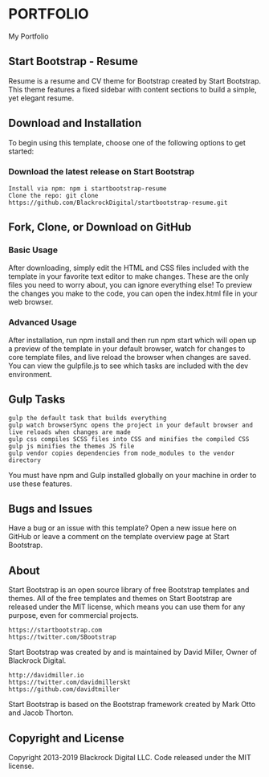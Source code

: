 # PORTFOLIO
My Portfolio 


## Start Bootstrap - Resume
Resume is a resume and CV theme for Bootstrap created by Start Bootstrap. This theme features a fixed sidebar with content sections to build a simple, yet elegant resume.

## Download and Installation
To begin using this template, choose one of the following options to get started:

### Download the latest release on Start Bootstrap

    Install via npm: npm i startbootstrap-resume
    Clone the repo: git clone https://github.com/BlackrockDigital/startbootstrap-resume.git

## Fork, Clone, or Download on GitHub

### Basic Usage
After downloading, simply edit the HTML and CSS files included with the template in your favorite text editor to make changes. These are the only files you need to worry about, you can ignore everything else! To preview the changes you make to the code, you can open the index.html file in your web browser.

### Advanced Usage
After installation, run npm install and then run npm start which will open up a preview of the template in your default browser, watch for changes to core template files, and live reload the browser when changes are saved. You can view the gulpfile.js to see which tasks are included with the dev environment.

## Gulp Tasks
    gulp the default task that builds everything
    gulp watch browserSync opens the project in your default browser and live reloads when changes are made
    gulp css compiles SCSS files into CSS and minifies the compiled CSS
    gulp js minifies the themes JS file
    gulp vendor copies dependencies from node_modules to the vendor directory
You must have npm and Gulp installed globally on your machine in order to use these features.

## Bugs and Issues
Have a bug or an issue with this template? Open a new issue here on GitHub or leave a comment on the template overview page at Start Bootstrap.

## About
Start Bootstrap is an open source library of free Bootstrap templates and themes. All of the free templates and themes on Start Bootstrap are released under the MIT license, which means you can use them for any purpose, even for commercial projects.

    https://startbootstrap.com
    https://twitter.com/SBootstrap
Start Bootstrap was created by and is maintained by David Miller, Owner of Blackrock Digital.

    http://davidmiller.io
    https://twitter.com/davidmillerskt
    https://github.com/davidtmiller
Start Bootstrap is based on the Bootstrap framework created by Mark Otto and Jacob Thorton.

## Copyright and License
Copyright 2013-2019 Blackrock Digital LLC. Code released under the MIT license.
